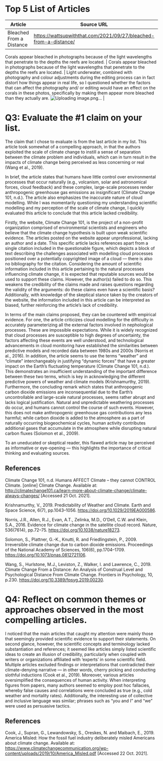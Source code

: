 
# Top 5 List of Articles #


| Article | Source URL | Summary | Explanation |
| ------------- | ------------- | ------------- | ------------- |
| Bleached From a Distance | https://wattsupwiththat.com/2021/09/27/bleached-from-a-distance/ 
Corals appear bleached in photographs because of the light wavelengths that penetrate to the depths the reefs are located.
| Corals appear bleached in photographs because of the light wavelengths that penetrate to the depths the reefs are located.
| Light underwater, combined with photography and colour adjustments during the editing process can in fact distort how things appear in real life, so I questioned whether the factors that can affect the photography and/ or editing would have an effect on the corals in these photos, specifically by making them appear more bleached than they actually are. ![Uploading image.png…]()
|


# Q3: Evaluate the #1 claim on your list. #

The claim that I chose to evaluate is from the last article in my list. This article took somewhat of a compelling approach, in that the authors exploited the scale of climate change to instill a sense of separation between the climate problem and individuals, which can in turn result in the impacts of climate change being perceived as less concerning or real (Wang et al., 2019). 

In brief, the article states that humans have little control over environmental processes that occur naturally (e.g., volcanism, solar and astronomical forces, cloud feedback) and these complex, large-scale processes render anthropogenic greenhouse gas emissions as insignificant (Climate Change 101, n.d.). The article also emphasizes the inaccurate nature of cloud modelling. While I was momentarily questioning my understanding scientific modelling and my perception of the scale of climate change, I quickly evaluated this article to conclude that this article lacked credibility.

Firstly, the website, Climate Change 101, is the project of a non-profit organization comprised of environmental scientists and engineers who believe that the climate change hypothesis is built upon weak scientific evidence. The articles posted on the website appear unprofessional, lacking an author and a date. This specific article lacks references apart from a single citation included in the questionable figure, which depicts a block of text describing the challenges associated with modelling cloud processes positioned over a potentially copyrighted image of a cloud — there is also no bibliography for the citation. Considering the amount of scientific information included in this article pertaining to the natural processes influencing climate change, it is expected that reputable sources would be used to support these claims. However, the author(s) failed to do so. This weakens the credibility of the claims made and raises questions regarding the validity of the arguments: do these claims even have a scientific basis? Additionally, with knowledge of the skeptical stance taken by the creators of the website, the information included in this article can be interpreted as biased, further reinforcing the article’s lack of credibility.

In terms of the main claims proposed, they can be countered with empirical evidence. For one, the article criticizes cloud modelling for the difficulty in accurately parameterizing all the external factors involved in nephological processes. These are impossible expectations. While it is widely recognized that cloud processes are susceptible to high degrees of uncertainty, the factors affecting these events are well understood, and technological advancements in cloud monitoring have established the similarities between predictive models and recorded data between 1980s and 2000s (Norris et al., 2016). In addition, the article seems to use the terms “weather” and “climate” interchangeably in justifying “dynamic forces” that have a greater impact on the Earth’s fluctuating temperature (Climate Change 101, n.d.). This demonstrates an insufficient understanding of the important difference between these two terms, which is key in acknowledging the different predictive powers of weather and climate models (Krishnamurthy, 2019). Furthermore, the concluding remark which states that anthropogenic carbon dioxide emissions are inconsequential due to the Earth’s uncontrollable and large-scale natural processes, seems rather abrupt and lacks logical justification. Natural and unpredictable weathering processes do occur, and humans cannot control the course of such events. However, this does not make anthropogenic greenhouse gas contributions any less harmful; while carbon dioxide is added to the atmosphere as a part of naturally occurring biogeochemical cycles, human activity contributes additional gases that accumulate in the atmosphere while disrupting natural carbon fluxes (Solomon et al., 2009). 

To an uneducated or skeptical reader, this flawed article may be perceived as informative or eye-opening — this highlights the importance of critical thinking and evaluating sources. 
  
## References ##

Climate Change 101, n.d. Humans AFFECT Climate – they cannot CONTROL Climate. [online] Climate Change. Available at: <http://climatechange101.ca/learn-more-about-climate-change/climate-always-changes/> [Accessed 21 Oct. 2021].

Krishnamurthy, V., 2019. Predictability of Weather and Climate. Earth and Space Science, 6(7), pp.1043–1056. https://doi.org/10.1029/2019EA000586.

Norris, J.R., Allen, R.J., Evan, A.T., Zelinka, M.D., O’Dell, C.W. and Klein, S.A., 2016. Evidence for climate change in the satellite cloud record. Nature, 536(7614), pp.72–75. https://doi.org/10.1038/nature18273.

Solomon, S., Plattner, G.-K., Knutti, R. and Friedlingstein, P., 2009. Irreversible climate change due to carbon dioxide emissions. Proceedings of the National Academy of Sciences, 106(6), pp.1704–1709. https://doi.org/10.1073/pnas.0812721106.

Wang, S., Hurlstone, M.J., Leviston, Z., Walker, I. and Lawrence, C., 2019. Climate Change From a Distance: An Analysis of Construal Level and Psychological Distance From Climate Change. Frontiers in Psychology, 10, p.230. https://doi.org/10.3389/fpsyg.2019.00230.

# Q4: Reflect on common themes or approaches observed in the most compelling articles. #

I noticed that the main articles that caught my attention were mainly those that seemingly provided scientific evidence to support their statements. On second glance, however, the scientific concepts and terminology lacked substantiation and references; it seemed like articles simply listed scientific ideas to create an illusion of credibility, particularly when coupled with writers or organizations affiliated with ‘experts’ in some scientific field. Multiple articles excluded findings or interpretations that contradicted their climate-denying narrative — in other words, cherry picking and conducting slothful inductions (Cook et al., 2019). Moreover, various articles oversimplified the consequences of human activity. When interpreting figures from papers, many authors seemed to employ post hoc fallacies, whereby false causes and correlations were concluded as true (e.g., cold weather and mortality rates). Additionally, the interesting use of collective and inclusive language was similar; phrases such as “you and I” and “we” were used as persuasive tactics.

## References ##

Cook, J., Supran, G., Lewandowsky, S., Oreskes, N. and Maibach, E., 2019. America Misled: How the fossil fuel industry deliberately misled Americans about climate change. Available at: <https://www.climatechangecommunication.org/wp-content/uploads/2019/10/America_Misled.pdf> [Accessed 22 Oct. 2021].
